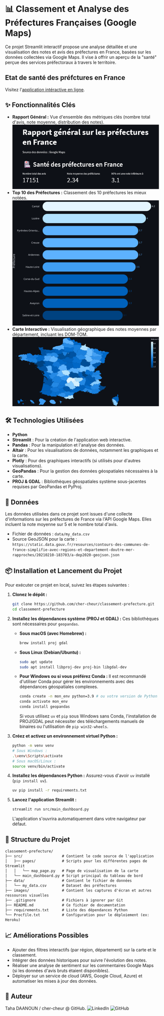# 📊 Classement et Analyse des Préfectures Françaises (Google Maps)

Ce projet Streamlit interactif propose une analyse détaillée et une visualisation des notes et avis des préfectures en France, basées sur les données collectées via Google Maps. Il vise à offrir un aperçu de la "santé" perçue des services préfectoraux à travers le territoire.

## Etat de santé des préfctures en France

Visitez l'[application intéractive en ligne](https://classement-prefecture.streamlit.app/).

## ✨ Fonctionnalités Clés

* **Rapport Général :** Vue d'ensemble des métriques clés (nombre total d'avis, note moyenne, distribution des notes).
![Etat de santé des préfecetures en France.](https://github.com/cher-cheur/classement-prefecture/blob/main/images/Rapport%20general%20prefecture.png)
* **Top 10 des Préfectures :** Classement des 10 préfectures les mieux notées.
![Top 10 pPréféctures.](https://github.com/cher-cheur/classement-prefecture/blob/main/images/classement%20top%2010%20prefecture.svg)
* **Carte Interactive :** Visualisation géographique des notes moyennes par département, incluant les DOM-TOM.
![Carte de notes des préfectures en France.](https://github.com/cher-cheur/classement-prefecture/blob/main/images/carte%20prefecture%20note.png)


## 🛠️ Technologies Utilisées

* **Python**
* **Streamlit** : Pour la création de l'application web interactive.
* **Pandas** : Pour la manipulation et l'analyse des données.
* **Altair** : Pour les visualisations de données, notamment les graphiques et la carte.
* **Plotly** : Pour des graphiques interactifs (si utilisés pour d'autres visualisations).
* **GeoPandas** : Pour la gestion des données géospatiales nécessaires à la carte.
* **PROJ & GDAL** : Bibliothèques géospatiales système sous-jacentes requises par GeoPandas et PyProj.

## 💾 Données

Les données utilisées dans ce projet sont issues d'une collecte d'informations sur les préfectures de France via l'API Google Maps. Elles incluent la note moyenne sur 5 et le nombre total d'avis.

* Fichier de données : `data/my_data.csv`
* Source GeoJSON pour la carte : `https://static.data.gouv.fr/resources/contours-des-communes-de-france-simplifie-avec-regions-et-departement-doutre-mer-rapproches/20210210-183703/a-dep2020-geojson.json`

## 📦 Installation et Lancement du Projet

Pour exécuter ce projet en local, suivez les étapes suivantes :

1.  **Clonez le dépôt :**
    ```bash
    git clone https://github.com/cher-cheur/classement-prefecture.git
    cd classement-prefecture
    ```

2.  **Installez les dépendances système (PROJ et GDAL) :**
    Ces bibliothèques sont nécessaires pour `geopandas`.
    * **Sous macOS (avec Homebrew) :**
        ```bash
        brew install proj gdal
        ```
    * **Sous Linux (Debian/Ubuntu) :**
        ```bash
        sudo apt update
        sudo apt install libproj-dev proj-bin libgdal-dev
        ```
    * **Pour Windows ou si vous préférez Conda :**
        Il est recommandé d'utiliser Conda pour gérer les environnements avec des dépendances géospatiales complexes.
        ```bash
        conda create -n mon_env python=3.9 # ou votre version de Python
        conda activate mon_env
        conda install geopandas
        ```
        Si vous utilisez `uv` et `pip` sous Windows sans Conda, l'installation de PROJ/GDAL peut nécessiter des téléchargements manuels de binaires ou l'utilisation de `pip win32-wheels`.

3.  **Créez et activez un environnement virtuel Python :**
    ```bash
    python -m venv venv
    # Sous Windows :
    .\venv\Scripts\activate
    # Sous macOS/Linux :
    source venv/bin/activate
    ```

4.  **Installez les dépendances Python :**
    Assurez-vous d'avoir `uv` installé (`pip install uv`).
    ```bash
    uv pip install -r requirements.txt
    ```

5.  **Lancez l'application Streamlit :**
    ```bash
    streamlit run src/main_dashboard.py
    ```
    L'application s'ouvrira automatiquement dans votre navigateur par défaut.

## 📁 Structure du Projet
````
classement-prefecture/
├── src/                  # Contient le code source de l'application
│   ├── pages/            # Scripts pour les différentes pages de Streamlit
│   │   └── map_page.py   # Page de visualisation de la carte
│   └── main_dashboard.py # Script principal du tableau de bord
├── data/                 # Contient le fichier de données
│   └── my_data.csv       # Dataset des préfectures
├── images/               # Contient les captures d'écran et autres ressources visuelles
├── .gitignore            # Fichiers à ignorer par Git
├── README.md             # Ce fichier de documentation
├── requirements.txt      # Liste des dépendances Python
└── Procfile.txt          # Configuration pour le déploiement (ex: Heroku)
````

## 📈 Améliorations Possibles

* Ajouter des filtres interactifs (par région, département) sur la carte et le classement.
* Intégrer des données historiques pour suivre l'évolution des notes.
* Réaliser une analyse de sentiment sur les commentaires Google Maps (si les données d'avis bruts étaient disponibles).
* Déployer sur un service de cloud (AWS, Google Cloud, Azure) et automatiser les mises à jour des données.

## 🤝 Auteur

Taha DAANOUN / cher-cheur @ GitHub.
![LinkedIn](https://www.linkedin.com/in/tahadaanoun/)
![GitHub](https://github.com/cher-cheur)